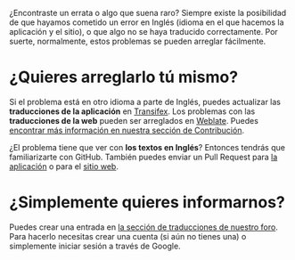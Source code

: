 ¿Encontraste un errata o algo que suena raro? Siempre existe la posibilidad de que hayamos cometido un error en Inglés (idioma en el que hacemos la aplicación y el sitio), o que algo no se haya traducido correctamente. Por suerte, normalmente, estos problemas se pueden arreglar fácilmente.

# ¿Quieres arreglarlo tú mismo?

Si el problema está en otro idioma a parte de Inglés, puedes actualizar las **traducciones de la aplicación** en [Transifex](https://www.transifex.com/antennapod/antennapod/core-values/). Los problemas con las **traducciones de la web** pueden ser arreglados en [Weblate](https://hosted.weblate.org/projects/antennapod/). Puedes [encontrar más información en nuestra sección de Contribución](/contribute/translate).

¿El problema tiene que ver con **los textos en Inglés**? Entonces tendrás que familiarizarte con GitHub. También puedes enviar un Pull Request para [la aplicación](https://github.com/AntennaPod/AntennaPod/) o para el [sitio web](https://github.com/AntennaPod/antennapod.github.io).

# ¿Simplemente quieres informarnos?

Puedes crear una entrada en [la sección de traducciones de nuestro foro](https://forum.antennapod.org/c/translations/11). Para hacerlo necesitas crear una cuenta (si aún no tienes una) o simplemente iniciar sesión a través de Google.
